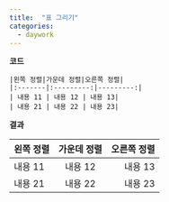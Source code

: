 ```yaml
---
title:  "표 그리기"
categories:
  - daywork
---
```

  **코드**

  ```
  |왼쪽 정렬|가운데 정렬|오른쪽 정렬|
  |:-------|:---------:|---------:|
  | 내용 11 | 내용 12 | 내용 13|
  | 내용 21 | 내용 22 | 내용 23|
  ```

  **결과**

  |왼쪽 정렬|가운데 정렬|오른쪽 정렬|
  |:-------|:---------:|---------:|
  | 내용 11 | 내용 12 | 내용 13|
  | 내용 21 | 내용 22 | 내용 23|
